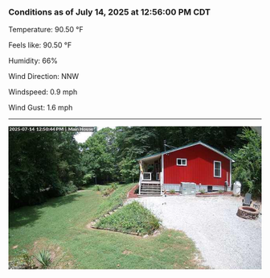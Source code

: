 ### Conditions as of July 14, 2025 at 12:56:00 PM CDT 

Temperature: 90.50 &deg;F

Feels like: 90.50 &deg;F

Humidity: 66%

Wind Direction: NNW

Windspeed: 0.9 mph

Wind Gust: 1.6 mph

---

<img src="./images/latest.jpeg"/>

